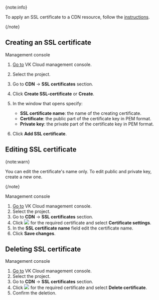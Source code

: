 {note:info}

To apply an SSL certificate to a CDN resource, follow the [instructions](../manage-cdn/ssl).

{/note}

## Creating an SSL certificate

<tabs>
<tablist>
<tab>Management console</tab>
</tablist>
<tabpanel>

1. [Go to](https://msk.cloud.vk.com/app/en/) VK Cloud management console.
1. Select the project.
1. Go to **CDN** → **SSL certificates** section.
1. Click **Create SSL-certificate** or **Create**.
1. In the window that opens specify:

   - **SSL certificate name**: the name of the creating certificate.
   - **Certificate**: the public part of the certificate key in PEM format.
   - **Private key**: the private part of the certificate key in PEM format.

1. Click **Add SSL certificate**.

</tabpanel>
</tabs>

## Editing SSL certificate

{note:warn}

You can edit the certificate's name only. To edit public and private key, create a new one.

{/note}

<tabs>
<tablist>
<tab>Management console</tab>
</tablist>
<tabpanel>

1. [Go to](https://msk.cloud.vk.com/app/en/) VK Cloud management console.
1. Select the project.
1. Go to **CDN** → **SSL certificates** section.
1. Click ![ ](/en/assets/more-icon.svg "inline") for the required certificate and select **Certificate settings**.
1. In the **SSL certificate name** field edit the certificate name.
1. Click **Save changes**.

</tabpanel>
</tabs>

## Deleting SSL certificate

<tabs>
<tablist>
<tab>Management console</tab>
</tablist>
<tabpanel>

1. [Go to](https://msk.cloud.vk.com/app/en/) VK Cloud management console.
1. Select the project.
1. Go to **CDN** → **SSL certificates** section.
1. Click ![ ](/en/assets/more-icon.svg "inline") for the required certificate and select **Delete certificate**.
1. Confirm the deletion.

</tabpanel>
</tabs>
